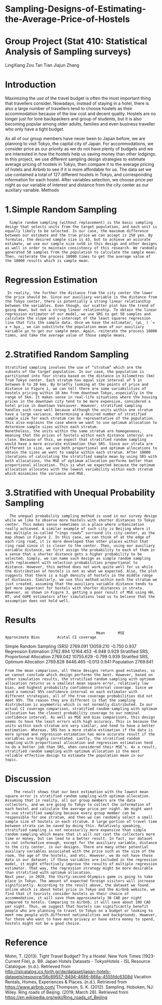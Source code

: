 # Sampling-Designs-of-Estimating-the-Average-Price-of-Hostels
# Group Project (Stat 410: Statistical Analysis of Sampling surveys) 

LingXiang Zou
Tan Tian
Jiajun Zhang

# Introduction
Maximizing the use of the travel budget is often the most important thing that travellers consider. Nowadays, instead of staying in a hotel, there is also a large number of travellers tend to choose hostels as their accommodation because of the low cost and decent quality. Hostels are no longer just for lone backpackers and group of students, but it is also becoming popular among older adults, families and even business traveller who only have a tight budget. 

As all of our group members have never been to Japan before, we are planning to visit Tokyo, the capital city of Japan. For accommodations, we consider price as our priority as we do not have plenty of budgets and we are interested in how the hostels help us saving money than other lodgings. In this project, we use different sampling design strategies to estimate average pricing of hostels in Tokyo, then compare it to the average pricing of hotels and Airbnb to see if it is more affordable for us. The data set we use contained a total of 127 different hostels in Tokyo, and corresponding information for each hostel. After variables selection, we choose price per night as our variable of interest and distance from the city center as our auxiliary variable. 
Methods

# 1.Simple Random Sampling
      Simple random sampling (without replacement) is the basic sampling design that selects units from the target population, and each unit is equally likely to be selected. In our case, the maximum difference between our estimate and the true price we can accept is 250 yen. By formulas, the desired sample size is 43, but to achieve an accurate estimate, we use our sample size n=50 in this design and other designs as well in order to maintain consistency of this research. We randomly generated 50 samples from the population to calculate the sample mean. Then, reiterate the process 10000 times to get the average value of the 10000 results which is sample mean. 

# Regression Estimation
     In reality, the further the distance from the city center the lower the price should be. Since our auxiliary variable is the distance from the Tokyo center, there is potentially a strong linear relationship between the variables. Even though, our scatter plot has the trend of going down, but not a strong linear relationship. To obtain the linear regression estimator of our model, we use SRS to get 50 samples and calculate the slope and y-intercept of the least squares regression line that fits the sample data. Once we have the estimator, (μL_ ) ̂ = a + bμx_, we can substitute the population mean of our auxiliary variable μx_to get our sample mean. Again, reiterate the process 10000 times, and take the average value of those sample means. 

# 2.Stratified Random Sampling
    Stratified sampling involves the use of “stratum” which are the subsets of the target population. In our case, the population is partitioned into four strata based on the distance in kilometres (km) from Tokyo center. Each stratum has equal size interval of 5 in between 0 to 20 kms. By briefly looking at the points of price and distance in Figure 1, we can tell there are some variabilities of hostels pricing within 10 kms from downtown Tokyo, especially in the range of 5km. It makes sense in real-life situations where the housing prices in the downtown city tend to be more expensive, considered a hotel price in downtown Vancouver. However, stratified sampling handles such case well because although the units within one stratum have a large variance, determining a desired number of stratified sample size for each stratum can be representative of the population. This also explains the case where we want to use optimum allocation to determine sample sizes within each stratum.   
    Nonetheless, the units within the same stratum are homogeneous, meaning that the prices of hostels within each distance interval are close. Because of this, we expect that stratified random sampling would have a more accurate estimation than SRS. Since our strata are different in size, we use both proportional and optimum allocations to obtain the sizes we want to sample within each stratum. After 10000 iterations of calculating the stratified sample mean by using SRS with both allocations, the MSE of optimum allocation performs better than proportional allocation. This is what we expected because the optimum allocation allocates with the lowest variability within each stratum which minimizes the variance and MSE.

# 3.Stratified with Unequal Probability Sampling 
	  The unequal probability sampling method is used in our survey design while we like to observe more hostels with shorter distances to Tokyo center. This makes sense sometimes in a place where urbanization really achieved. A similar example of such city is Beijing where it has multiple so-called “rings roads” surround its city center, as the map shown in Figure 2. In this case, we can think of at the edge of each ring road, it is more developed than other places within that ring road since it is closer to the center. Then, using our auxiliary variable distance, we first assign the probability to each of them in a sense that a shorter distance gets a higher probability to be selected. Simply, we can name such design as simple random sampling with replacement with selection probabilities proportional to distance. However, this method does not work quite well for us while the distribution of hostels is not as what we expected. Also, the plot suggests that there is a high density of hostels in the middle range of distances. Similarly, we use this method within each the stratum we just created, assuming that the auxiliary variable distance tends to get more important for hostels with shorter distances in strata. However, as shown in Figure 3, getting a poor result of MSE using HH, HT, and GUPE estimators after simulations lead us to believe that the assumption does not hold well. 

# Results
                                              Mean	    MSE	          Approximate Bias	      Acutal CI coverage
Simple Random Sampling (SRS)	                2769.091	13059.210	       -0.750	              0.937
Regression Estimation	                        2762.894	12164.453	       -6.948	              0.929
Stratified SRS, Proportional Allocation	      2769.042	10755.629	       -0.799	              0.939
Stratifed SRS, Optimum Allocation	            2769.828	9446.465	       -0.013	              0.941
Population	                                  2769.841			

    From the mean comparison, all these designs return good estimates, so we cannot conclude which design performs the best. However, based on other simulation results, the stratified random sampling with optimum allocation returns us a smallest mean square error, relatively low bias, and highest probability confidence interval coverage. Since we used a nominal 95% confidence interval on each estimator with different strategies, all of the true coverage probabilities did not meet 95%. The reason they are different is that the sampling distribution is asymmetric which is not normally distributed. In our actual CI coverage comparison, stratified random sampling with optimum allocation has the closest probability coverage to our nominal confidence interval. As well as MSE and bias comparisons, this design seems to have the least errors with high accuracy. This is because the units within each stratum are very similar, and tend to have a better estimation. Whereas, SRS has a more stable estimation if the data is more spread and regression estimation has more accurate result if the variables are highly correlated. Lastly, the stratified random sampling with proportional allocation and regression estimation tend to do a better job than SRS, when considered their MSE’s. As a result, stratified random sampling with optimum allocation is the most reliable effective design to estimate the population mean in our topic. 

# Discussion 
        The result shows that our best estimation with the lowest mean square error is stratified random sampling with optimum allocation. Assuming that in reality, all our group members are the data collectors, and we are going to Tokyo to collect the information of each hostel and calculate the average price per night. We might want to use stratified sampling because every group member can be responsible for one stratum, and then we can randomly select a small sample size of hostels in each stratum. A large portion of travel time between strata can be saved by doing this. Relatively speaking, stratified sampling is not necessarily more expensive than simple random sampling which means that it will not cost the collectors more time or money, but can lead to a better result. In fact, our dataset is not informative enough, except for the auxiliary variable, distance to the city center, in our designs. There are many other potential auxiliary variables associated with the price such as the size of the room, the age of the hostels, and etc. However, we do not have those data in our dataset; if those variables are included in the regression model, it might effectively improve the results of multiple regression estimator. That way, the regression strategy might be more desirable than stratified with optimum allocation. 
    Next year, in 2020, the thirty-second Olympics game is going to take place in Tokyo. The amount of expected foreign visitors will increase significantly. According to the result above, the dataset we found online which is about hotel price in Tokyo and the Airbnb website, we find that if tourists consider hostels as their choice of accommodation, it will save them approximately 30 CAD per night compared to hotels. Comparing to Airbnb, it will save about 100 CAD per night. Thus, we suggest that hostels can significantly benefit people who are planning to travel to Tokyo on a budget or looking to meet new people with different nationalities and backgrounds. However, for those who want to have more privacy or have extra money to spend, hostels might not be a good choice.

# Reference
Mohn, T. (2013). Tight Travel Budget? Try a Hostel. New York Times (1923-Current File), p. B8.
Japan Hotels Datasets - TokyoHotels - ISL Resource Catalogue. (n.d.). Retrieved from http://islcatalog.ics.forth.gr/de/dataset/japan-hotels-datasets/resource/56c89557-8494-4686-866a-4555fdc6308d
Vacation Rentals, Homes, Experiences & Places. (n.d.). Retrieved from https://www.airbnb.com/
Thompson, S. K. (2012). Sampling. Hoboken, NJ: Wiley.
Ring roads of Beijing. (2019, March 28). Retrieved from https://en.wikipedia.org/wiki/Ring_roads_of_Beijing

